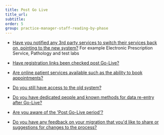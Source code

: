 ```yaml
---
title: Post Go Live
title_url:
subtitle: 
order: 5
group: practice-manager-staff-reading-by-phase
---
```


* [Have you notified any 3rd party services to switch their services back on, pointing to the new system?](/prm-practice-migration/guide/post-go-live#switch-on-links) For example Electronic Prescription Service, Pathology and test labs

* [Have registration links been checked post Go-Live?](/prm-practice-migration/guide/post-go-live#registration)

* [Are online patient services available such as the ability to book appointments?](/prm-practice-migration/guide/post-go-live#online-services)

* [Do you still have access to the old system?](/prm-practice-migration/guide/post-go-live#access-to-the-old-system)

* [Do you have dedicated people and known methods for data re-entry after Go-Live?](/prm-practice-migration/guide/post-go-live#data-re-entry)

<!-- * [Have you updated the tracking database to confirm the date you have migrated and to indicate payments to suppliers can be made?](/prm-practice-migration/guide/end-of-migration#update-the-tracking-database) >
<!-- [GAP] need to clarify how to confirm the date you have migrated and how to indicate payments to suppliers can be made? -->

* [Are you aware of the 'Post Go-Live period'?](/prm-practice-migration/guide/end-of-migration#the-run-off-period)

* [Do you have any feedback on your migration that you'd like to share or suggestions for changes to the process?](/prm-practice-migration/guide/end-of-migration#send-us-your-learnings)
